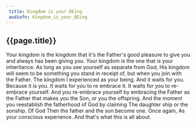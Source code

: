 ```yaml
---
 title: Kingdom is your BEing
 audiofn: Kingdom_is_your_BEing
---
```


## {{page.title}}

Your kingdom is the kingdom that it's the Father's good pleasure to give
you and always has been giving you. Your kingdom is the one that is your
inheritance. As long as you see yourself as separate from God, His
kingdom will seem to be something you stand in receipt of, but when you
join with the Father. The kingdom I experienced as your being. And it
waits for you. Because it is you. It waits for you to re embrace it. It
waits for you to re-embrace yourself. And you re-embrace yourself by
embracing the Father as the Father that makes you the Son, or you the
offspring. And the moment you reestablish the fatherhood of God by
claiming The daughter ship or the sonship. Of God Then the father and
the son become one. Once again, As your conscious experience. And that's
what this is all about.

